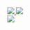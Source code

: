 <!-- [![Anurag's GitHub stats]() -->
<!-- [![Top Langs](https://github-readme-stats.vercel.app/api/top-langs/?username=AnisDhia&theme=radical)](https://github.com/anuraghazra/github-readme-stats) -->

<!-- [![Top Langs]() -->
<!-- [![GitHub Streak]() -->

<div>
  <div>
    <a href="">
      <img align="top" src="https://github-readme-stats.vercel.app/api?username=AnisDhia&count_private=true&show_icons=true&theme=onedark&include_all_commits=true"/>
    </a>
    <a>
      <img aling="center" src="https://github-readme-streak-stats.herokuapp.com?user=AnisDhia&theme=onedark&date_format=M%20j%5B%2C%20Y%5D"/>
    </a>
  </div>
  
  <a href="">
    <img align="center" src="https://github-readme-stats.vercel.app/api/top-langs/?username=AnisDhia&theme=onedark&langs_count=8"/>
  </a>
</div>

